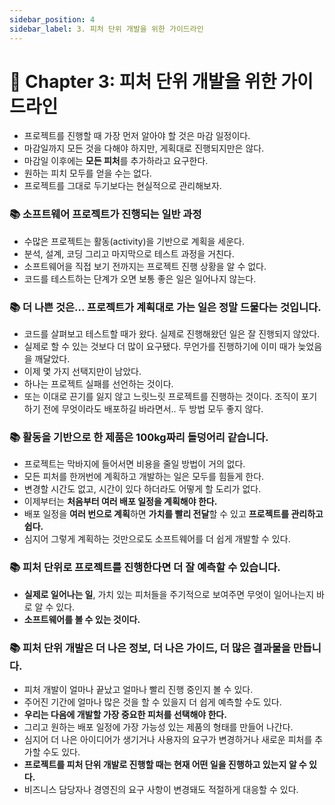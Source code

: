 ```yaml
---
sidebar_position: 4
sidebar_label: 3. 피처 단위 개발을 위한 가이드라인
---
```


# 🌈 Chapter 3: 피처 단위 개발을 위한 가이드라인
- 프로젝트를 진행할 때 가장 먼저 알아야 할 것은 마감 일정이다.
- 마감일까지 모든 것을 다해야 하지만, 게획대로 진행되지만은 않다.
- 마감일 이후에는 **모든 피처**를 추가하라고 요구한다.
- 원하는 피치 모두를 얻을 수는 없다.
- 프로젝트를 그대로 두기보다는 현실적으로 관리해보자.

### 📚 소프트웨어 프로젝트가 진행되는 일반 과정
- 수많은 프로젝트는 활동(activity)을 기반으로 계획을 세운다.
- 분석, 설계, 코딩 그리고 마지막으로 테스트 과정을 거친다.
- 소프트웨어을 직접 보기 전까지는 프로젝트 진행 상황을 알 수 없다.
- 코드를 테스트하는 단계가 오면 보통 좋은 일은 일어나지 않는다.

### 📚 더 나쁜 것은... 프로젝트가 계획대로 가는 일은 정말 드물다는 것입니다.
- 코드를 살펴보고 테스트할 때가 왔다. 실제로 진행해왔던 일은 잘 진행되지 않았다.
- 실제로 할 수 있는 것보다 더 많이 요구됐다. 무언가를 진행하기에 이미 때가 늦었음을 깨달았다.
- 이제 몇 가지 선택지만이 남았다.
- 하나는 프로젝트 실패를 선언하는 것이다.
- 또는 이대로 끈기를 잃지 않고 느릿느릿 프로젝트를 진행하는 것이다. 조직이 포기하기 전에 무엇이라도 배포하길 바라면서.. 두 방법 모두 좋지 않다.

### 📚 활동을 기반으로 한 제품은 100kg짜리 돌덩어리 같습니다.
- 프로젝트는 막바지에 들어서면 비용을 줄일 방법이 거의 없다.
- 모든 피처를 한꺼번에 계획하고 개발하는 일은 모두를 힘들게 한다.
- 변경할 시간도 없고, 시간이 있다 하더라도 어떻게 할 도리가 없다.
- 이제부터는 **처음부터 여러 배포 일정을 계획해야 한다.** 
- 배포 일정을 **여러 번으로 계획**하면 **가치를 빨리 전달**할 수 있고 **프로젝트를 관리하고 쉽다.**
- 심지어 그렇게 계획하는 것만으로도 소프트웨어를 더 쉽게 개발할 수 있다.

### 📚 피처 단위로 프로젝트를 진행한다면 더 잘 예측할 수 있습니다.
- **실제로 일어나는 일**, 가치 있는 피처들을 주기적으로 보여주면 무엇이 일어나는지 바로 알 수 있다.
- **소프트웨어를 볼 수 있는 것이다.**

### 📚 피처 단위 개발은 더 나은 정보, 더 나은 가이드, 더 많은 결과물을 만듭니다.
- 피처 개발이 얼마나 끝났고 얼마나 빨리 진행 중인지 볼 수 있다.
- 주어진 기간에 얼마나 많은 것을 할 수 있을지 더 쉽게 예측할 수도 있다.
- **우리는 다음에 개발할 가장 중요한 피처를 선택해야 한다.**
- 그리고 원하는 배포 일정에 가장 가능성 있는 제품의 형태를 만들어 나간다.
- 심지어 더 나은 아이디어가 생기거나 사용자의 요구가 변경하거나 새로운 피처를 추가할 수도 있다.
- **프로젝트를 피처 단위 개발로 진행할 때는 현재 어떤 일을 진행하고 있는지 알 수 있다.**
- 비즈니스 담당자나 경영진의 요구 사항이 변경돼도 적절하게 대응할 수 있다.
